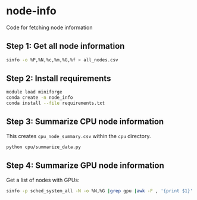 # node-info
Code for fetching node information

## Step 1: Get all node information

```bash
sinfo -o %P,%N,%c,%m,%G,%f > all_nodes.csv
```

## Step 2: Install requirements

```bash
module load miniforge
conda create -n node_info
conda install --file requirements.txt
```

## Step 3: Summarize CPU node information

This creates `cpu_node_summary.csv` within the `cpu` directory.
```bash
python cpu/summarize_data.py
```

## Step 4: Summarize GPU node information

Get a list of nodes with GPUs:
```bash
sinfo -p sched_system_all -N -o %N,%G |grep gpu |awk -F , '{print $1}' > gpu/hostname.gpu
```

